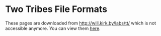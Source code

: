 # Two Tribes File Formats
These pages are downloaded from http://will.kirk.by/labs/tt/ which is not accessible anymore. You can view them [here](https://robin-mu.github.io/edge/file-formats).